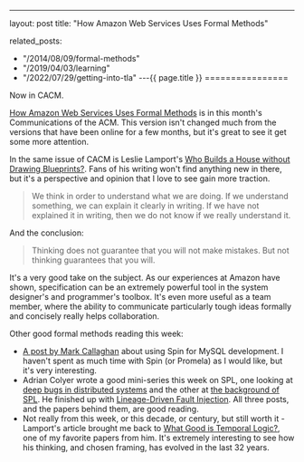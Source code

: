 ---
layout: post
title: "How Amazon Web Services Uses Formal Methods"


related_posts:
  - "/2014/08/09/formal-methods"
  - "/2019/04/03/learning"
  - "/2022/07/29/getting-into-tla"
---{{ page.title }}
================

<p class="meta">Now in CACM.</p>

[How Amazon Web Services Uses Formal Methods](http://cacm.acm.org/magazines/2015/4/184701-how-amazon-web-services-uses-formal-methods/fulltext) is in this month's Communications of the ACM. This version isn't changed much from the versions that have been online for a few months, but it's great to see it get some more attention.

In the same issue of CACM is Leslie Lamport's [Who Builds a House without Drawing Blueprints?](http://cacm.acm.org/magazines/2015/4/184705-who-builds-a-house-without-drawing-blueprints/fulltext). Fans of his writing won't find anything new in there, but it's a perspective and opinion that I love to see gain more traction.

> We think in order to understand what we are doing. If we understand something, we can explain it clearly in writing. If we have not explained it in writing, then we do not know if we really understand it.

And the conclusion:

> Thinking does not guarantee that you will not make mistakes. But not thinking guarantees that you will.

It's a very good take on the subject. As our experiences at Amazon have shown, specification can be an extremely powerful tool in the system designer's and programmer's toolbox. It's even more useful as a team member, where the ability to communicate particularly tough ideas formally and concisely really helps collaboration.

Other good formal methods reading this week:

 - [A post by Mark Callaghan](http://smalldatum.blogspot.com/2015/03/formal-methods-in-real-world.html) about using Spin for MySQL development. I haven't spent as much time with Spin (or Promela) as I would like, but it's very interesting.
 - Adrian Colyer wrote a good mini-series this week on SPL, one looking at [deep bugs in distributed systems](http://blog.acolyer.org/2015/03/25/samc-semantic-aware-model-checking-for-fast-discovery-of-deep-bugs-in-cloud-systems/) and the other at [the background of SPL](http://blog.acolyer.org/2015/03/23/combining-static-model-checking-with-dynamic-enforcement-using-the-statecall-policy-language/). He finished up with [Lineage-Driven Fault Injection](http://blog.acolyer.org/2015/03/26/lineage-driven-fault-injection/). All three posts, and the papers behind them, are good reading.
 - Not really from this week, or this decade, or century, but still worth it - Lamport's article brought me back to [What Good is Temporal Logic?](http://research.microsoft.com/en-us/um/people/lamport/pubs/what-good.pdf), one of my favorite papers from him. It's extremely interesting to see how his thinking, and chosen framing, has evolved in the last 32 years.
